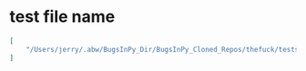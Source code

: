 # test file name

```json
[
    "/Users/jerry/.abw/BugsInPy_Dir/BugsInPy_Cloned_Repos/thefuck/tests/rules/test_git_fix_stash.py"
]
```
